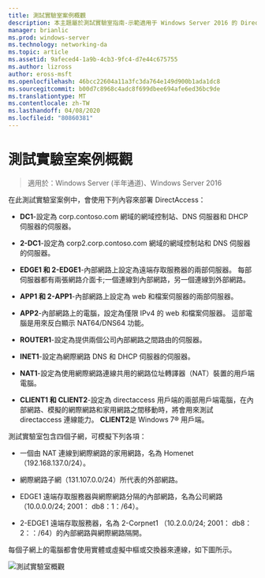 ```yaml
---
title: 測試實驗室案例概觀
description: 本主題屬於測試實驗室指南-示範適用于 Windows Server 2016 的 DirectAccess 多網站部署
manager: brianlic
ms.prod: windows-server
ms.technology: networking-da
ms.topic: article
ms.assetid: 9afeced4-1a9b-4cb3-9fc4-d7e44c675755
ms.author: lizross
author: eross-msft
ms.openlocfilehash: 46bcc22604a11a3fc3da764e149d900b1ada1dc8
ms.sourcegitcommit: b00d7c8968c4adc8f699dbee694afe6ed36bc9de
ms.translationtype: MT
ms.contentlocale: zh-TW
ms.lasthandoff: 04/08/2020
ms.locfileid: "80860381"
---
```

# <a name="overview-of-the-test-lab-scenario"></a>測試實驗室案例概觀

>適用於：Windows Server (半年通道)、Windows Server 2016

在此測試實驗室案例中，會使用下列內容來部署 DirectAccess：  
  
-   **DC1**-設定為 corp.contoso.com 網域的網域控制站、DNS 伺服器和 DHCP 伺服器的伺服器。  
  
-   **2-DC1**-設定為 corp2.corp.contoso.com 網域的網域控制站和 DNS 伺服器的伺服器。  
  
-   **EDGE1 和 2-EDGE1**-內部網路上設定為遠端存取服務器的兩部伺服器。 每部伺服器都有兩張網路介面卡;一個連線到內部網路，另一個連線到外部網路。  
  
-   **APP1 和 2-APP1**-內部網路上設定為 web 和檔案伺服器的兩部伺服器。  
  
-   **APP2**-內部網路上的電腦，設定為僅限 IPv4 的 web 和檔案伺服器。 這部電腦是用來反白顯示 NAT64/DNS64 功能。  
  
-   **ROUTER1**-設定為提供兩個公司內部網路之間路由的伺服器。  
  
-   **INET1**-設定為網際網路 DNS 和 DHCP 伺服器的伺服器。  
  
-   **NAT1**-設定為使用網際網路連線共用的網路位址轉譯器（NAT）裝置的用戶端電腦。  
  
-   **CLIENT1 和 CLIENT2**-設定為 directaccess 用戶端的兩部用戶端電腦，在內部網路、模擬的網際網路和家用網路之間移動時，將會用來測試 directaccess 連線能力。 **CLIENT2**是 Windows 7&reg; 用戶端。  
  
測試實驗室包含四個子網，可模擬下列各項：  
  
-   一個由 NAT 連線到網際網路的家用網路，名為 Homenet （192.168.137.0/24）。  
  
-   網際網路子網（131.107.0.0/24）所代表的外部網路。  
  
-   EDGE1 遠端存取服務器與網際網路分隔的內部網路，名為公司網路（10.0.0.0/24; 2001： db8：1：/64）。  
  
-   2-EDGE1 遠端存取服務器，名為 2-Corpnet1 （10.2.0.0/24; 2001： db8：2：：/64）的內部網路與網際網路隔開。  
  
每個子網上的電腦都會使用實體或虛擬中樞或交換器來連線，如下圖所示。  
  
![測試實驗室概觀](../../../media/Overview-of-the-Test-Lab-Scenario_4/TLG_DA_Multisite.png)  
  


